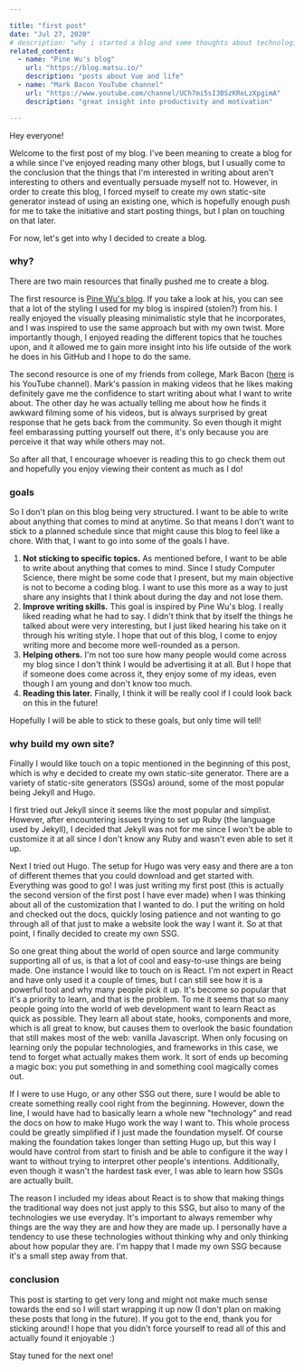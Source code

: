 ```yaml
---

title: "first post"
date: "Jul 27, 2020"
# description: "why i started a blog and some thoughts about technologies."
related_content:
  - name: "Pine Wu's blog"
    url: "https://blog.matsu.io/"
    description: "posts about Vue and life"
  - name: "Mark Bacon YouTube channel"
    url: "https://www.youtube.com/channel/UCh7mi5sI3BSzKReLzXpgimA"
    description: "great insight into productivity and motivation"

---
```


Hey everyone!

Welcome to the first post of my blog. I've been meaning to create a blog for a while since I've enjoyed reading many other blogs, but I usually come to the conclusion that the things that I'm interested in writing about aren't interesting to others and eventually persuade myself not to. However, in order to create this blog, I forced myself to create my own static-site generator instead of using an existing one, which is hopefully enough push for me to take the initiative and start posting things, but I plan on touching on that later.

For now, let's get into why I decided to create a blog.

### why?

There are two main resources that finally pushed me to create a blog.

The first resource is [Pine Wu's blog](https://blog.matsu.io/). If you take a look at his, you can see that a lot of the styling I used for my blog is inspired (stolen?) from his. I really enjoyed the visually pleasing minimalistic style that he incorporates, and I was inspired to use the same approach but with my own twist. More importantly though, I enjoyed reading the different topics that he touches upon, and it allowed me to gain more insight into his life outside of the work he does in his GitHub and I hope to do the same.

The second resource is one of my friends from college, Mark Bacon ([here](https://www.youtube.com/channel/UCh7mi5sI3BSzKReLzXpgimA) is his YouTube channel). Mark's passion in making videos that he likes making definitely gave me the confidence to start writing about what I want to write about. The other day he was actually telling me about how he finds it awkward filming some of his videos, but is always surprised by great response that he gets back from the community. So even though it might feel embarassing putting yourself out there, it's only because you are perceive it that way while others may not.

So after all that, I encourage whoever is reading this to go check them out and hopefully you enjoy viewing their content as much as I do!

### goals

So I don't plan on this blog being very structured. I want to be able to write about anything that comes to mind at anytime. So that means I don't want to stick to a planned schedule since that might cause this blog to feel like a chore. With that, I want to go into some of the goals I have.

1. **Not sticking to specific topics.** As mentioned before, I want to be able to write about anything that comes to mind. Since I study Computer Science, there might be some code that I present, but my main objective is not to become a coding blog. I want to use this more as a way to just share any insights that I think about during the day and not lose them.
1. **Improve writing skills.** This goal is inspired by Pine Wu's blog. I really liked reading what he had to say. I didn't think that by itself the things he talked about were very interesting, but I just liked hearing his take on it through his writing style. I hope that out of this blog, I come to enjoy writing more and become more well-rounded as a person.
1. **Helping others.** I'm not too sure how many people would come across my blog since I don't think I would be advertising it at all. But I hope that if someone does come across it, they enjoy some of my ideas, even though I am young and don't know too much.
1. **Reading this later.** Finally, I think it will be really cool if I could look back on this in the future!

Hopefully I will be able to stick to these goals, but only time will tell!

### why build my own site?

Finally I would like touch on a topic mentioned in the beginning of this post, which is why e decided to create my own static-site generator. There are a variety of static-site generators (SSGs) around, some of the most popular being Jekyll and Hugo.

I first tried out Jekyll since it seems like the most popular and simplist. However, after encountering issues trying to set up Ruby (the language used by Jekyll), I decided that Jekyll was not for me since I won't be able to customize it at all since I don't know any Ruby and wasn't even able to set it up.

Next I tried out Hugo. The setup for Hugo was very easy and there are a ton of different themes that you could download and get started with. Everything was good to go! I was just writing my first post (this is actually the second version of the first post I have ever made) when I was thinking about all of the customization that I wanted to do. I put the writing on hold and checked out the docs, quickly losing patience and not wanting to go through all of that just to make a website look the way I want it. So at that point, I finally decided to create my own SSG.

So one great thing about the world of open source and large community supporting all of us, is that a lot of cool and easy-to-use things are being made. One instance I would like to touch on is React. I'm not expert in React and have only used it a couple of times, but I can still see how it is a powerful tool and why many people pick it up. It's become so popular that it's a priority to learn, and that is the problem. To me it seems that so many people going into the world of web development want to learn React as quick as possible. They learn all about state, hooks, components and more, which is all great to know, but causes them to overlook the basic foundation that still makes most of the web: vanilla Javascript. When only focusing on learning only the popular technologies, and frameworks in this case, we tend to forget what actually makes them work. It sort of ends up becoming a magic box: you put something in and something cool magically comes out.

If I were to use Hugo, or any other SSG out there, sure I would be able to create something really cool right from the beginning. However, down the line, I would have had to basically learn a whole new "technology" and read the docs on how to make Hugo work the way I want to. This whole process could be greatly simplified if I just made the foundation myself. Of course making the foundation takes longer than setting Hugo up, but this way I would have control from start to finish and be able to configure it the way I want to without trying to interpret other people's intentions. Additionally, even though it wasn't the hardest task ever, I was able to learn how SSGs are actually built.

The reason I included my ideas about React is to show that making things the traditional way does not just apply to this SSG, but also to many of the technologies we use everyday. It's important to always remember why things are the way they are and how they are made up. I personally have a tendency to use these technologies without thinking why and only thinking about how popular they are. I'm happy that I made my own SSG because it's a small step away from that.

### conclusion

This post is starting to get very long and might not make much sense towards the end so I will start wrapping it up now (I don't plan on making these posts that long in the future). If you got to the end, thank you for sticking around! I hope that you didn't force yourself to read all of this and actually found it enjoyable :)

Stay tuned for the next one!